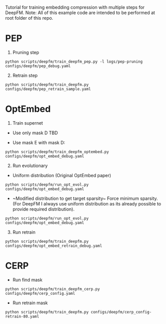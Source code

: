 Tutorial for training embedding compression with multiple steps for DeepFM.
Note: All of this example code are intended to be performed at root folder of this repo.

# PEP

1. Pruning step

```shell
python scripts/deepfm/train_deepfm_pep.py -l logs/pep-pruning configs/deepfm/pep_debug.yaml
```

2. Retrain step

```shell
python scripts/deepfm/train_deepfm.py configs/deepfm/pep_retrain_sample.yaml
```

# OptEmbed

1. Train supernet

- Use only mask D
  TBD

- Use mask E with mask D:

```shell
python scripts/deepfm/train_deepfm_optembed.py configs/deepfm/opt_embed_debug.yaml
```

2. Run evolutionary

- Uniform distribution (Original OptEmbed paper)

```shell
python scripts/deepfm/run_opt_evol.py configs/deepfm/opt_embed_debug.yaml
```

- ~Modified distribution to get target sparsity~ Force minimum sparsity. (For DeepFM I always use uniform distribution as its already possible to provide required distribution).

```shell
python scripts/deepfm/run_opt_evol.py configs/deepfm/opt_embed_debug.yaml
```

3. Run retrain

```shell
python scripts/deepfm/train_deepfm.py configs/deepfm/opt_embed_retrain_debug.yaml
```

# CERP

- Run find mask

```shell
python scripts/deepfm/train_deepfm_cerp.py configs/deepfm/cerp_config.yaml
```

- Run retrain mask

```shell
python scripts/deepfm/train_deepfm.py configs/deepfm/cerp_config-retrain-80.yaml
```
